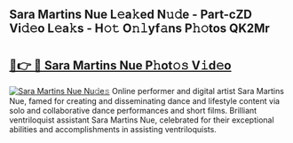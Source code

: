 ## Sara Martins Nue L𝚎a𝚔ed N𝚞𝚍e - Part-cZD Vi𝚍𝚎o L𝚎a𝚔s - H𝚘𝚝 O𝚗𝚕yf𝚊ns P𝚑𝚘tos QK2Mr

# <h2><a href="http://kf9kdm.oniu.top/?m=Sara+Martins+Nue">🔗👉 🔴 Sara Martins Nue P𝚑ot𝚘𝚜 V𝚒d𝚎o</a></h2>

[![Sara Martins Nue Nu𝚍e𝚜](https://i.imgur.com/0qMVB7G.gif)](http://kf9kdm.oniu.top/?m=Sara+Martins+Nue)
Online performer and digital artist Sara Martins Nue, famed for creating and disseminating dance and lifestyle content via solo and collaborative dance performances and short films. Brilliant ventriloquist assistant Sara Martins Nue, celebrated for their exceptional abilities and accomplishments in assisting ventriloquists.  
